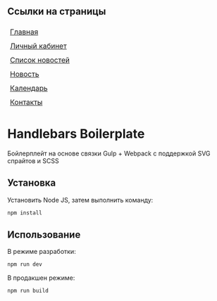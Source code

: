 ## Ссылки на страницы

<body>
<div class="hint__wrapper">
  <a class="hint__link" style="display: block; padding: 6px; font-size: 16px" href="/innopolis/build">Главная</a>
  <a class="hint__link" style="display: block; padding: 6px; font-size: 16px" href="/innopolis/build/account.html">Личный кабинет</a>
  <a class="hint__link" style="display: block; padding: 6px; font-size: 16px" href="/innopolis/build/news-list.html">Список новостей</a>
  <a class="hint__link" style="display: block; padding: 6px; font-size: 16px" href="/innopolis/build/news.html">Новость</a>
  <a class="hint__link" style="display: block; padding: 6px; font-size: 16px" href="/innopolis/build/calendar.html">Календарь</a>
  <a class="hint__link" style="display: block; padding: 6px; font-size: 16px" href="/innopolis/build/contacts.html">Контакты</a>
</div>
</body>

# Handlebars Boilerplate

Бойлерплейт на основе связки Gulp + Webpack с поддержкой SVG спрайтов и SCSS

## Установка

Установить Node JS, затем выполнить команду:

```bash
npm install
```

## Использование

В режиме разработки:

```bash
npm run dev
```
В продакшен режиме:

```bash
npm run build
```
